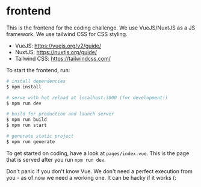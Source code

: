 # frontend

This is the frontend for the coding challenge. We use VueJS/NuxtJS as a JS framework. We use tailwind CSS for CSS styling.

- VueJS: https://vuejs.org/v2/guide/
- NuxtJS: https://nuxtjs.org/guide/
- Tailwind CSS: https://tailwindcss.com/

To start the frontend, run:

```sh
# install dependencies
$ npm install

# serve with hot reload at localhost:3000 (for development!)
$ npm run dev

# build for production and launch server
$ npm run build
$ npm run start

# generate static project
$ npm run generate
```

To get started on coding, have a look at `pages/index.vue`. This is the page that is served after you run `npm run dev`.

Don't panic if you don't know Vue. We don't need a perfect execution from you - as of now we need a working one. It can be hacky if it works (:

